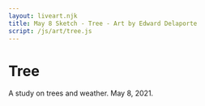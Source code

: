 ```yaml
---
layout: liveart.njk
title: May 8 Sketch - Tree - Art by Edward Delaporte
script: /js/art/tree.js
---
```


# Tree

A study on trees and weather. May 8, 2021.